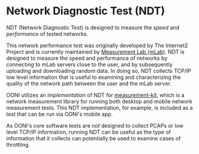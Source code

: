 # Network Diagnostic Test (NDT)

NDT (Network Diagnostic Test) is designed to measure the *speed* and
*performance* of tested networks.

This network performance test was originally developed by The Internet2 Project
and is currently maintained by [Measurement Lab (mLab)](https://www.measurementlab.net/). NDT is designed to measure the speed
and performance of networks by connecting to mLab servers close to the user, and
by subsequently uploading and downloading random data. In doing so, NDT collects
TCP/IP low level information that is useful to examining and characterizing the
quality of the network path between the user and the mLab server.

OONI utilizes an *implementation* of NDT for [measurement-kit](https://github.com/measurement-kit/measurement-kit), which is a network
measurement library for running both desktop and mobile network measurement
tests. This NDT implementation, for example, is included as a test that can be
run via OONI's mobile app.

As OONI's core software tests are *not* designed to collect PCAPs or low level
TCP/IP information, running NDT can be useful as the type of information that it
collects can potentially be used to examine cases of throttling.